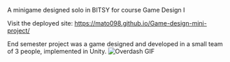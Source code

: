 A minigame designed solo in BITSY for course Game Design I

Visit the deployed site: https://mato098.github.io/Game-design-mini-project/

End semester project was a game designed and developed in a small team of 3 people, implemented in Unity.
![Overdash GIF](https://github.com/Mato098/Game-design-mini-project/blob/main/overdash.gif)

